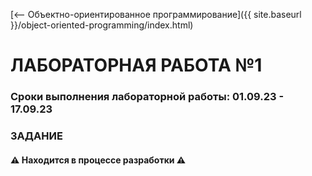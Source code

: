 [⟵ Объектно-ориентированное программирование]({{ site.baseurl }}/object-oriented-programming/index.html)

# **ЛАБОРАТОРНАЯ РАБОТА №1**

### **Сроки выполнения лабораторной работы: 01.09.23 - 17.09.23**

### **ЗАДАНИЕ**

#### ⚠️ **Находится в процессе разработки** ⚠️
